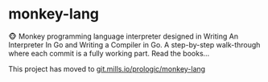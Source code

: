 # monkey-lang
🐵 Monkey programming language interpreter designed in Writing An Interpreter In Go and Writing a Compiler in Go. A step-by-step walk-through where each commit is a fully working part. Read the books…

This project has moved to [git.mills.io/prologic/monkey-lang](https://git.mills.io/prologic/monkey-lang)

